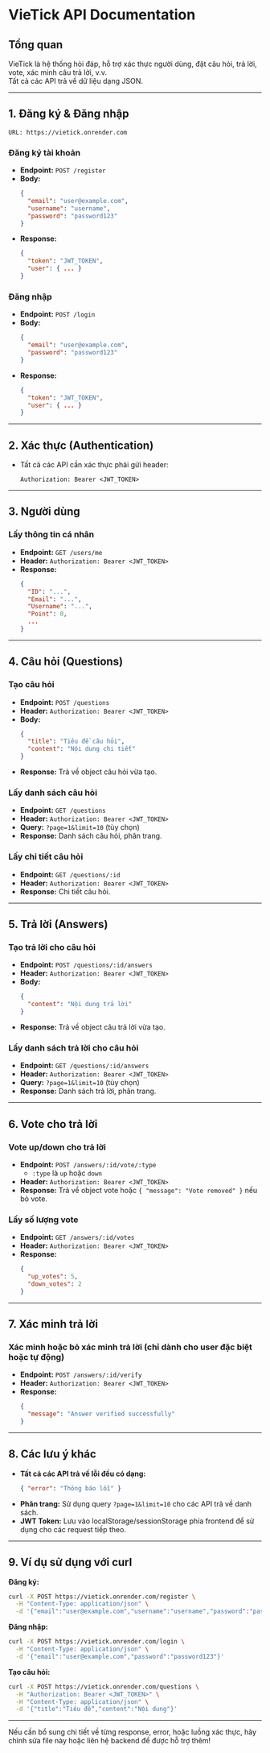 # VieTick API Documentation

## Tổng quan

VieTick là hệ thống hỏi đáp, hỗ trợ xác thực người dùng, đặt câu hỏi, trả lời, vote, xác minh câu trả lời, v.v.  
Tất cả các API trả về dữ liệu dạng JSON.

---

## 1. Đăng ký & Đăng nhập

```
URL: https://vietick.onrender.com
```

### Đăng ký tài khoản

- **Endpoint:** `POST /register`
- **Body:**
  ```json
  {
    "email": "user@example.com",
    "username": "username",
    "password": "password123"
  }
  ```
- **Response:**
  ```json
  {
    "token": "JWT_TOKEN",
    "user": { ... }
  }
  ```

### Đăng nhập

- **Endpoint:** `POST /login`
- **Body:**
  ```json
  {
    "email": "user@example.com",
    "password": "password123"
  }
  ```
- **Response:**
  ```json
  {
    "token": "JWT_TOKEN",
    "user": { ... }
  }
  ```

---

## 2. Xác thực (Authentication)

- Tất cả các API cần xác thực phải gửi header:
  ```
  Authorization: Bearer <JWT_TOKEN>
  ```

---

## 3. Người dùng

### Lấy thông tin cá nhân

- **Endpoint:** `GET /users/me`
- **Header:** `Authorization: Bearer <JWT_TOKEN>`
- **Response:**
  ```json
  {
    "ID": "...",
    "Email": "...",
    "Username": "...",
    "Point": 0,
    ...
  }
  ```

---

## 4. Câu hỏi (Questions)

### Tạo câu hỏi

- **Endpoint:** `POST /questions`
- **Header:** `Authorization: Bearer <JWT_TOKEN>`
- **Body:**
  ```json
  {
    "title": "Tiêu đề câu hỏi",
    "content": "Nội dung chi tiết"
  }
  ```
- **Response:** Trả về object câu hỏi vừa tạo.

### Lấy danh sách câu hỏi

- **Endpoint:** `GET /questions`
- **Header:** `Authorization: Bearer <JWT_TOKEN>`
- **Query:** `?page=1&limit=10` (tùy chọn)
- **Response:** Danh sách câu hỏi, phân trang.

### Lấy chi tiết câu hỏi

- **Endpoint:** `GET /questions/:id`
- **Header:** `Authorization: Bearer <JWT_TOKEN>`
- **Response:** Chi tiết câu hỏi.

---

## 5. Trả lời (Answers)

### Tạo trả lời cho câu hỏi

- **Endpoint:** `POST /questions/:id/answers`
- **Header:** `Authorization: Bearer <JWT_TOKEN>`
- **Body:**
  ```json
  {
    "content": "Nội dung trả lời"
  }
  ```
- **Response:** Trả về object câu trả lời vừa tạo.

### Lấy danh sách trả lời cho câu hỏi

- **Endpoint:** `GET /questions/:id/answers`
- **Header:** `Authorization: Bearer <JWT_TOKEN>`
- **Query:** `?page=1&limit=10` (tùy chọn)
- **Response:** Danh sách trả lời, phân trang.

---

## 6. Vote cho trả lời

### Vote up/down cho trả lời

- **Endpoint:** `POST /answers/:id/vote/:type`
  - `:type` là `up` hoặc `down`
- **Header:** `Authorization: Bearer <JWT_TOKEN>`
- **Response:** Trả về object vote hoặc `{ "message": "Vote removed" }` nếu bỏ vote.

### Lấy số lượng vote

- **Endpoint:** `GET /answers/:id/votes`
- **Header:** `Authorization: Bearer <JWT_TOKEN>`
- **Response:**
  ```json
  {
    "up_votes": 5,
    "down_votes": 2
  }
  ```

---

## 7. Xác minh trả lời

### Xác minh hoặc bỏ xác minh trả lời (chỉ dành cho user đặc biệt hoặc tự động)

- **Endpoint:** `POST /answers/:id/verify`
- **Header:** `Authorization: Bearer <JWT_TOKEN>`
- **Response:**
  ```json
  {
    "message": "Answer verified successfully"
  }
  ```

---

## 8. Các lưu ý khác

- **Tất cả các API trả về lỗi đều có dạng:**
  ```json
  { "error": "Thông báo lỗi" }
  ```
- **Phân trang:** Sử dụng query `?page=1&limit=10` cho các API trả về danh sách.
- **JWT Token:** Lưu vào localStorage/sessionStorage phía frontend để sử dụng cho các request tiếp theo.

---

## 9. Ví dụ sử dụng với curl

**Đăng ký:**
```bash
curl -X POST https://vietick.onrender.com/register \
  -H "Content-Type: application/json" \
  -d '{"email":"user@example.com","username":"username","password":"password123"}'
```

**Đăng nhập:**
```bash
curl -X POST https://vietick.onrender.com/login \
  -H "Content-Type: application/json" \
  -d '{"email":"user@example.com","password":"password123"}'
```

**Tạo câu hỏi:**
```bash
curl -X POST https://vietick.onrender.com/questions \
  -H "Authorization: Bearer <JWT_TOKEN>" \
  -H "Content-Type: application/json" \
  -d '{"title":"Tiêu đề","content":"Nội dung"}'
```

---

Nếu cần bổ sung chi tiết về từng response, error, hoặc luồng xác thực, hãy chỉnh sửa file này hoặc liên hệ backend để được hỗ trợ thêm! 